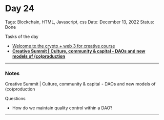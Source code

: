 # Day 24

Tags: Blockchain, HTML, Javascript, css
Date: December 13, 2022
Status: Done

Tasks of the day

- [Welcome to the crypto + web 3 for creative course](https://www.superhi.com/courses/crypto-and-web3-for-creatives)
- ****[Creative Summit | Culture, community & capital - DAOs and new models of (co)production](https://www.youtube.com/watch?v=3uetdMGCT_M&list=PLXzKMXK2aHh4ReviSGoUdlMYSsc1iRfAm&index=31)****

---

### Notes

Creative Summit | Culture, community & capital - DAOs and new models of (co)production

Questions

- How do we maintain quality control within a DAO?

---

###